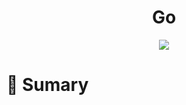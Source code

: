 <div align='center'>
    <h1><b>Go</b></h1>
    <img src='https://img.shields.io/badge/python-3-green'></img>
</div>

# :pushpin: Sumary 

